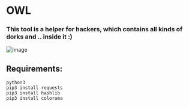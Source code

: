 # OWL
### This tool is a helper for hackers, which contains all kinds of dorks and .. inside it :)


![image](https://github.com/newamooz/OWL/assets/101067545/5fd04f5c-c39b-4c1d-a01a-1e0fe17f2ce2)


## Requirements:
```
python3
pip3 install requests
pip3 install hashlib
pip3 install colorama
```

